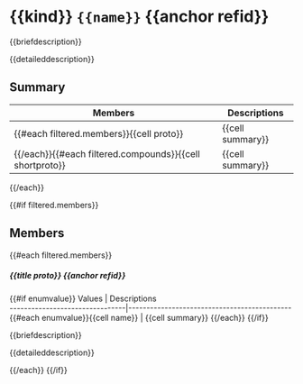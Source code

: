 # {{kind}} `{{name}}` {{anchor refid}}

{{briefdescription}}

{{detaileddescription}}

## Summary

 Members                                | Descriptions                                
----------------------------------------|---------------------------------------------
{{#each filtered.members}}{{cell proto}}            | {{cell summary}}
{{/each}}{{#each filtered.compounds}}{{cell shortproto}} | {{cell summary}}
{{/each}}

{{#if filtered.members}}
## Members

{{#each filtered.members}}
##### {{title proto}} {{anchor refid}}

{{#if enumvalue}}
 Values                         | Descriptions                                
--------------------------------|---------------------------------------------
{{#each enumvalue}}{{cell name}}            | {{cell summary}}
{{/each}}
{{/if}}

{{briefdescription}}

{{detaileddescription}}

{{/each}}
{{/if}}
